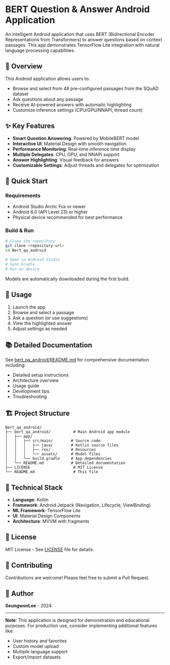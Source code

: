 # BERT Question & Answer Android Application

An intelligent Android application that uses BERT (Bidirectional Encoder Representations from Transformers) to answer questions based on context passages. This app demonstrates TensorFlow Lite integration with natural language processing capabilities.

## 🎯 Overview

This Android application allows users to:
- Browse and select from 48 pre-configured passages from the SQuAD dataset
- Ask questions about any passage
- Receive AI-powered answers with automatic highlighting
- Customize inference settings (CPU/GPU/NNAPI, thread count)

## ✨ Key Features

- **Smart Question Answering**: Powered by MobileBERT model
- **Interactive UI**: Material Design with smooth navigation
- **Performance Monitoring**: Real-time inference time display
- **Multiple Delegates**: CPU, GPU, and NNAPI support
- **Answer Highlighting**: Visual feedback for answers
- **Customizable Settings**: Adjust threads and delegates for optimization

## 🚀 Quick Start

### Requirements

- Android Studio Arctic Fox or newer
- Android 6.0 (API Level 23) or higher
- Physical device recommended for best performance

### Build & Run

```bash
# Clone the repository
git clone <repository-url>
cd Bert_qa_android

# Open in Android Studio
# Sync Gradle
# Run on device
```

Models are automatically downloaded during the first build.

## 📱 Usage

1. Launch the app
2. Browse and select a passage
3. Ask a question (or use suggestions)
4. View the highlighted answer
5. Adjust settings as needed

## 📚 Detailed Documentation

See [bert_qa_android/README.md](bert_qa_android/README.md) for comprehensive documentation including:
- Detailed setup instructions
- Architecture overview
- Usage guide
- Development tips
- Troubleshooting

## 🏗️ Project Structure

```
Bert_qa_android/
├── bert_qa_android/          # Main Android app module
│   ├── app/
│   │   ├── src/main/        # Source code
│   │   │   ├── java/        # Kotlin source files
│   │   │   ├── res/         # Resources
│   │   │   └── assets/      # Model files
│   │   └── build.gradle     # App dependencies
│   └── README.md            # Detailed documentation
├── LICENSE                   # MIT License
└── README.md                 # This file
```

## 🧩 Technical Stack

- **Language**: Kotlin
- **Framework**: Android Jetpack (Navigation, Lifecycle, ViewBinding)
- **ML Framework**: TensorFlow Lite
- **UI**: Material Design Components
- **Architecture**: MVVM with fragments

## 📝 License

MIT License - See [LICENSE](LICENSE) file for details.

## 🤝 Contributing

Contributions are welcome! Please feel free to submit a Pull Request.

## 👤 Author

**SeungwonLee** - 2024

---

**Note**: This application is designed for demonstration and educational purposes. For production use, consider implementing additional features like:
- User history and favorites
- Custom model upload
- Multiple language support
- Export/import datasets
